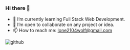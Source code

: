 ### Hi there 👋

- 🌱 I’m currently learning Full Stack Web Development.
- 👯 I’m open to collaborate on any project or idea.
- 📫 How to reach me: lone2104wolf@gmail.com



![github](https://github.com/Utkarsh-1104/Utkarsh-1104/assets/90772125/12321613-9566-43b8-9fdd-df18fbfec60f)





<!-- - 
- <img src="https://github.com/Utkarsh-1104/Utkarsh-1104/assets/90772125/e243cf89-02e1-4b07-8576-f05706520465" width="100" height="150" -->
<!-- - ![github](https://github.com/Utkarsh-1104/Utkarsh-1104/assets/90772125/e243cf89-02e1-4b07-8576-f05706520465) -->

<!--
**Utkarsh-1104/Utkarsh-1104** is a ✨ _special_ ✨ repository because its `README.md` (this file) appears on your GitHub profile.

Here are some ideas to get you started:

- 🔭 I’m currently working on ...


- 🤔 I’m looking for help with ...
- 💬 Ask me about ...

- 😄 Pronouns: ...
- ⚡ Fun fact: ...
-->
